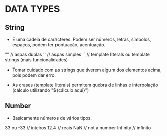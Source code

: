 # DATA TYPES

## String

- É uma cadeia de caracteres. Podem ser números, letras, símbolos, espaços, podem ter pontuação, acentuação.

"" // aspas duplas
'' // aspas simples
`` // template literals ou template strings (mais funcionalidades)

- Tomar cuidado com as strings que tiverem algum dos elementos acima, pois podem dar erro.

- As crases (template literals) permitem quebra de linhas e interpolação (cálculo utilizando "${cálculo aqui}")

## Number

- Basicamente números de vários tipos.

33 ou -33 // inteiros
12.4 // reais
NaN // not a number
Infinity // infinito
